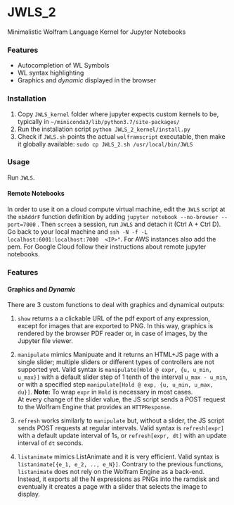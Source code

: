 # JWLS_2
Minimalistic Wolfram Language Kernel for Jupyter Notebooks

### Features

* Autocompletion of WL Symbols
* WL syntax highlighting
* Graphics and *dynamic* displayed in the browser

### Installation

1. Copy `JWLS_kernel` folder where jupyter expects custom kernels to be, typically in `~/miniconda3/lib/python3.7/site-packages/` 
2. Run the installation script  `python JWLS_2_kernel/install.py` 
3. Check if `JWLS.sh` points the actual `wolframscript` executable, then make it globally available: `sudo cp JWLS_2.sh /usr/local/bin/JWLS`

### Usage 

Run `JWLS`. 


#### Remote Notebooks

In order to use it on a cloud compute virtual machine, edit the `JWLS` script at the `nbAddrF` function definition by adding `jupyter notebook --no-browser --port=7000` . Then `screen` a session, run `JWLS` and detach it (Ctrl A + Ctrl D). Go back to your local machine and   `ssh -N -f -L  localhost:6001:localhost:7000  <IP>"`.
For AWS instances also add the pem. For Google Cloud follow their instructions about remote jupyter notebooks. 


### Features 



#### Graphics and *Dynamic*

There are 3 custom functions to deal with graphics and dynamical outputs:

1. `show` returns a a clickable URL of the pdf export of any expression, except for images that are exported to PNG. In this way, graphics is rendered by the browser PDF reader or, in case of images, by the Jupyter file viewer.

2. `manipulate` mimics Manipuate and it returns an HTML+JS page with a single slider; multiple sliders or different types of controllers are not supported yet. Valid syntax is `manipulate[Hold @ expr, {u, u_min, u_max}]` with a default slider step of 1 tenth of the interval `u_max - u_min`, or with a specified step `manipulate[Hold @ exp, {u, u_min, u_max, du}]`. **Note:** To wrap `expr` in `Hold` is necessary in most cases.  
At every change of the slider value, the JS script sends a POST request to the Wolfram Engine that provides an `HTTPResponse`.  

3. `refresh` works similarly to `manipulate` but, without a slider, the JS script sends POST requests at regular intervals.  Valid syntax is `refresh[expr]` with a default update interval of 1s, or `refresh[expr, dt]` with an update interval of `dt` seconds.

4. `listanimate` mimics ListAnimate and it is very efficient. Valid syntax is `listanimate[{e_1, e_2, .., e_N}]`. Contrary to the previous functions, `listanimate` does not rely on the Wolfram Engine as a back-end. Instead, it exports all the N expressions as PNGs into the ramdisk and eventually it creates a page with a slider that selects the image to display. 






